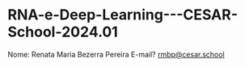 # RNA-e-Deep-Learning---CESAR-School-2024.01

Nome: Renata Maria Bezerra Pereira
E-mail? rmbp@cesar.school
